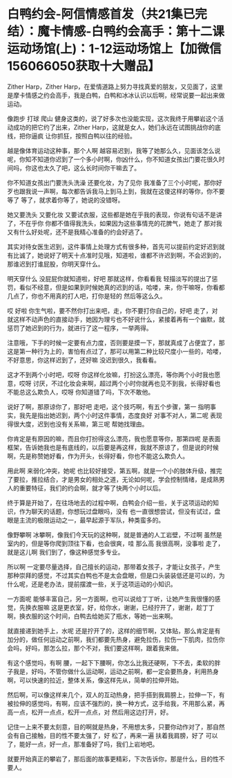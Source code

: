 # 白鸭约会-阿信情感首发（共21集已完结）：魔卡情感-白鸭约会高手：第十二课运动场馆(上)：1-12运动场馆上【加微信156066050获取十大赠品】

Zither Harp，Zither Harp，在爱情道路上努力寻找真爱的朋友，又见面了，这里是摩卡情感之约会高手，我是白鸭，白鸭和冰冰认识以后啊，经常说要一起出来做运动。

像跑步 打球 爬山 健身这类的，说了好多次也没能实现，这次我终于用攀岩这个活动成功的把它约了出来，Zither Harp，这就是女人，她们永远在试图挑战你的底线，把你逼疯 让你抓狂，按照白鸭以往的经验。

越是像体育运动这种事，那个人啊 越容易迟到，我等了她那么久，见面该怎么说呢，你知不知道你迟到了一个多小时啊，你凶什么，你不知道女孩出门要花很久时间吗，你这也太久了吧，这么长时间你干嘛去了。

你不知道女孩出门要洗头洗澡 还要化妆，为了见你 我准备了三个小时呢，那你好歹也跟我说一声啊，每次都告诉我马上到马上到，我就在这傻这样的等你，你不要等了 等了，就求着你等了，她说的没错呀。

她又要洗头 又要化妆 又要试衣服，这些都是她在乎我的表现，你说有句话不是讲了，不在乎你 你都不值得我洗头，如果因为这些事情充的花脾气，她走了 那对我又有什么好处呢，还不是我精心准备的约会好逃了。

其实对待女医生迟到，这件事情上处理方式有很多种，首先可以提前约定好迟到就有比诚了，她说好了明天十点准时见哦，知道啦，谁都不许迟到啊，不会迟到的，那谁迟到打谁屁股，你明天穿什么。

明天穿什么 没屁屁你就知道啦，好吧 那就这样，你看看我 轻描淡写的提出了惩罚，看似不经意，但是如果到时候她真的迟到的话，哈喽，来，你干嘛呀，你看都几点了，你也不用真的打人吧，打你是轻的 然后等这么久。

哎 好啦 你生气啦，要不然你打出来吧，走，你不要打你自己的，好吧 走了，对 就这样不动声色的直接动手，她因为理亏也不好说什么，紧接着再有一个幽默，就惩罚了她迟到的行为，就进行了这一程序，一举两得。

注意哦，下手的时候一定要有点力度，否则要是摸一下，那就真成了占便宜了，那这是第一种行为上的，害怕有点过了，那可以用第二种比较尺度小一些的，哈喽，不好意思，你这样迟到了，还好嘛 没迟到很久，我看看。

这才不到两个小时吧，哎呀 你这样化妆嘛，打扮这么漂亮，等你两个小时我也愿意，哎呀 讨厌，不过化妆会来啊，超过两个小时你就再也见不到我，长得好看也不能总这么欺负人，哎呀 你知道错了吗，下次不敢他。

说好了啊，那原谅你了，那好吧 走吧，这个技巧啊，有五个步骤，第一 指明事实，我先是指出她迟到，两个小时这件事情，态度良好 对事不对人，第二呢 表现得很大度，迟到也没有关系嘛，第三呢 帮她找理由。

你肯定是有原因的嘛，而且你打扮得这么漂亮，我也愿意等你，那第四呢 是表面框架，告诉她我也是有底线的，以后要是再这样，我就不原谅了，但是说的时候啊，先是称赞她好看，作为开头，长得好看，你也不能这么欺负人。

用此啊 来弱化冲突，她呢 也比较好接受，第五啊，就是一个小的肢体升级，推完了要拉，推拉结合，才是男女的相处之道，无论如何呢，学会控制情绪，是成熟男人的重要特征，我们的约会啊，就才等了快两个小时以后。

终于算是开始了，在往场地去的过程中啊，白鸭会介绍一些，关于这项运动的知识，作为聊天的话题，你想玩过盘眼吗，没有 也一直很想尝试，但没有试过，盘眼是主流的极限运动之一，最早起源于军队，种类蛮多的。

像野攀啊 冰攀啊，像我们今天玩的这种啊，就是普通的人工岩壁，不过啊 虽然是室内的，但是等你爬到顶往下看，也会很爽，哇 那么高 我很高啊，没事啦 走了，就是这儿啊 我们到了，像这种感觉多专业。

所以啊 一定要尽量选择，自己擅长的运动，那带着女孩子，才能让女孩子，产生那种崇拜的感觉，不过其实白鸭也不是太会盘眼，但是口头装装低还是可以的，为什么呢，还是老办法，提前摆渡一些，关于这项运动的小知识。

一方面呢 能够丰富自己，另一方面啊，也可以说给丁丁听，让她产生我很懂的感觉，先换衣服嘛 这是更衣室，好，给你水，谢谢，已经拧开了，谢谢，趁丁丁啊，换衣服的这个时间，白鸭去给她买了瓶水，等她一出来啊。

就直接递到她手上，水呢 还是拧开了的，这样的细节啊，又体贴，那么肯定是有加分的，做任何运动之前啊，我们都要先热身，避免拉伤，拉伤一下肌肉，拉伤你会吗，好吗，那怎么拉，那个不对，我们要这样啊，跟着我来做。

有这个感觉吗，有啊 腰，一起下下腰啊，你怎么比我还硬啊，下不去，柔软的胖子我是，好吗，不管你做什么运动啊，运动之前啊，都一定会要热身，利用热身啊，可以快速的拉近，整体关系，像这样先从，简单的拉伸开始。

然后啊，可以像这样来几个，双人的互动热身，把手搭到我肩膀上，拉伸一下，有被拉伸的感觉吗，有啊，应该不强烈的，换一种方式，这手给我，不用那么紧，再高一点，松开一点点，松开一点点，对 然后用这边打开，好。

记住一上来不要太刻意，目的啊就是热身，不用想太多，只要你动作对了，那自然会有自己接触，目的性不要太强了，好 松了，再来一遍 扶着我肩膀，好了 可以了，能好一点，好一点，那准备好了吗，我们上岩地吧。

就要开始真正的攀岩了，那后面的故事更精彩，下次告诉你，那是什么，目的性不要人。